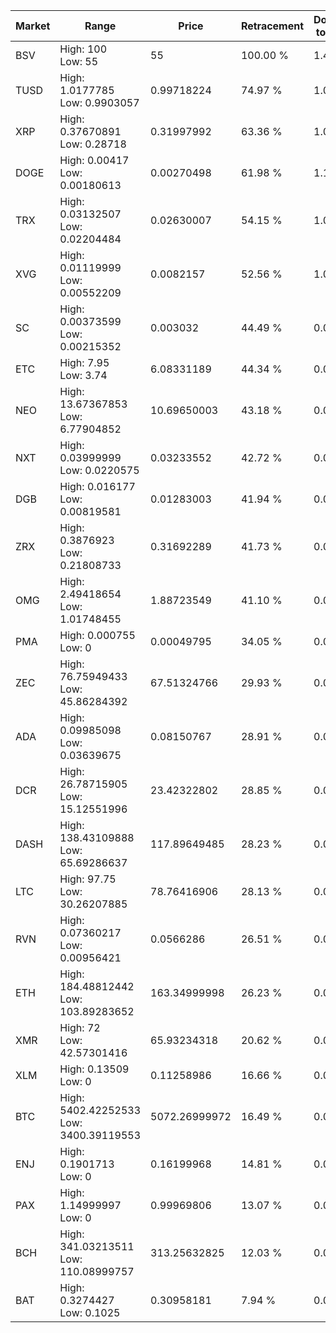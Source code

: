 | Market | Range | Price| Retracement | Doubles to 50% |
| --- | --- | --- | --- | --- |
| BSV | High: 100<br />Low: 55 | 55 | 100.00 % | 1.41 |
| TUSD | High: 1.0177785<br />Low: 0.9903057 | 0.99718224 | 74.97 % | 1.01 |
| XRP | High: 0.37670891<br />Low: 0.28718 | 0.31997992 | 63.36 % | 1.04 |
| DOGE | High: 0.00417<br />Low: 0.00180613 | 0.00270498 | 61.98 % | 1.10 |
| TRX | High: 0.03132507<br />Low: 0.02204484 | 0.02630007 | 54.15 % | 1.01 |
| XVG | High: 0.01119999<br />Low: 0.00552209 | 0.0082157 | 52.56 % | 1.02 |
| SC | High: 0.00373599<br />Low: 0.00215352 | 0.003032 | 44.49 % | 0.00 |
| ETC | High: 7.95<br />Low: 3.74 | 6.08331189 | 44.34 % | 0.00 |
| NEO | High: 13.67367853<br />Low: 6.77904852 | 10.69650003 | 43.18 % | 0.00 |
| NXT | High: 0.03999999<br />Low: 0.0220575 | 0.03233552 | 42.72 % | 0.00 |
| DGB | High: 0.016177<br />Low: 0.00819581 | 0.01283003 | 41.94 % | 0.00 |
| ZRX | High: 0.3876923<br />Low: 0.21808733 | 0.31692289 | 41.73 % | 0.00 |
| OMG | High: 2.49418654<br />Low: 1.01748455 | 1.88723549 | 41.10 % | 0.00 |
| PMA | High: 0.000755<br />Low: 0 | 0.00049795 | 34.05 % | 0.00 |
| ZEC | High: 76.75949433<br />Low: 45.86284392 | 67.51324766 | 29.93 % | 0.00 |
| ADA | High: 0.09985098<br />Low: 0.03639675 | 0.08150767 | 28.91 % | 0.00 |
| DCR | High: 26.78715905<br />Low: 15.12551996 | 23.42322802 | 28.85 % | 0.00 |
| DASH | High: 138.43109888<br />Low: 65.69286637 | 117.89649485 | 28.23 % | 0.00 |
| LTC | High: 97.75<br />Low: 30.26207885 | 78.76416906 | 28.13 % | 0.00 |
| RVN | High: 0.07360217<br />Low: 0.00956421 | 0.0566286 | 26.51 % | 0.00 |
| ETH | High: 184.48812442<br />Low: 103.89283652 | 163.34999998 | 26.23 % | 0.00 |
| XMR | High: 72<br />Low: 42.57301416 | 65.93234318 | 20.62 % | 0.00 |
| XLM | High: 0.13509<br />Low: 0 | 0.11258986 | 16.66 % | 0.00 |
| BTC | High: 5402.42252533<br />Low: 3400.39119553 | 5072.26999972 | 16.49 % | 0.00 |
| ENJ | High: 0.1901713<br />Low: 0 | 0.16199968 | 14.81 % | 0.00 |
| PAX | High: 1.14999997<br />Low: 0 | 0.99969806 | 13.07 % | 0.00 |
| BCH | High: 341.03213511<br />Low: 110.08999757 | 313.25632825 | 12.03 % | 0.00 |
| BAT | High: 0.3274427<br />Low: 0.1025 | 0.30958181 | 7.94 % | 0.00 |
